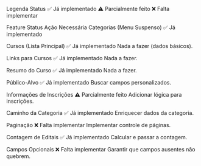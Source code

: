Legenda Status
✅ Já implementado
⚠️ Parcialmente feito
❌ Falta implementar

Feature Status Ação Necessária
Categorias (Menu Suspenso)
✅ Já implementado

Cursos (Lista Principal)
✅ Já implementado
Nada a fazer (dados básicos).

Links para Cursos
✅ Já implementado
Nada a fazer.

Resumo do Curso
✅ Já implementado
Nada a fazer.

Público-Alvo
✅ Já implementado
Buscar campos personalizados.

Informações de Inscrições
⚠️ Parcialmente feito
Adicionar lógica para inscrições.

Caminho da Categoria
✅ Já implementado
Enriquecer dados da categoria.

Paginação
❌ Falta implementar
Implementar controle de páginas.

Contagem de Editais
✅ Já implementado
Calcular e passar a contagem.

Campos Opcionais
❌ Falta implementar
Garantir que campos ausentes não quebrem.
